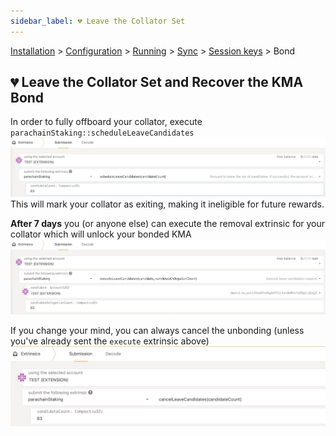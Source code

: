 ```yaml
---
sidebar_label: 💔 Leave the Collator Set
---
```


[Installation](installation) > [Configuration](configuration) > [Running](running) > [Sync](sync) > [Session keys](keys) > Bond

## 💔 Leave the Collator Set and Recover the KMA Bond

In order to fully offboard your collator, execute `parachainStaking::scheduleLeaveCandidates`
![](images/collator-schedule-leave.png)
This will mark your collator as exiting, making it ineligible for future rewards.

**After 7 days** you (or anyone else) can execute the removal extrinsic for your collator which will unlock your bonded KMA 
![](images/collator-execute-leave.png)

If you change your mind, you can always cancel the unbonding (unless you've already sent the `execute` extrinsic above)
![](images/collator-cancel-leave.png)